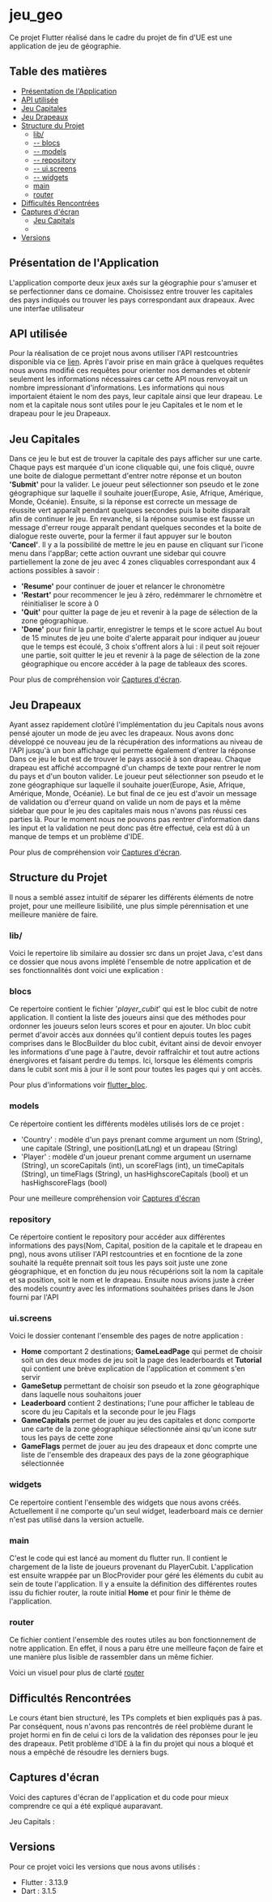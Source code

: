 # jeu_geo

Ce projet Flutter réalisé dans le cadre du projet de fin d'UE est une application de jeu de géographie.

## Table des matières

- [Présentation de l'Application](#présentation-de-lapplication)
- [API utilisée](#api)
- [Jeu Capitales](#jeu-capitales)
- [Jeu Drapeaux](#jeu-drapeaux)
- [Structure du Projet](#structure-du-projet)
   - [lib/](#lib)
   - [-- blocs](#blocs)
   - [-- models](#models)
   - [-- repository](#repository)
   - [-- ui.screens](#ui.screens)
   - [-- widgets](#widgets)
   - [main](#main)
   - [router](#router)
- [Difficultés Rencontrées](#difficultés-rencontrées)
- [Captures d'écran](#captures-décran)
   - [Jeu Capitals](#capture-decran-jeu-capitals)
   - []()
- [Versions](#versions)

## Présentation de l'Application

L'application comporte deux jeux axés sur la géographie pour s'amuser et se perfectionner dans ce domaine. Choisissez entre trouver les capitales des pays indiqués ou trouver les pays correspondant aux drapeaux. Avec une interfae utilisateur 

## API utilisée

Pour la réalisation de ce projet nous avons utiliser l'API restcountries disponible via ce [lien]([https://restcountries.com/v3.1/all?fields=name,capital,capitalInfo](https://restcountries.com)). Après l'avoir prise en main grâce à quelques requêtes nous avons modifié ces requêtes pour orienter nos demandes et obtenir seulement les informations nécessaires car cette API nous renvoyait un nombre impressionant d'informations. Les informations qui nous importaient étaient le nom des pays, leur capitale ainsi que leur drapeau. Le nom et la capitale nous sont utiles pour le jeu Capitales et le nom et le drapeau pour le jeu Drapeaux.

## Jeu Capitales

Dans ce jeu le but est de trouver la capitale des pays afficher sur une carte. Chaque pays est marquée d'un icone cliquable qui, une fois cliqué, ouvre une boite de dialogue permettant d'entrer notre réponse et un bouton **'Submit'** pour la valider. 
Le joueur peut sélectionner son pseudo et le zone géographique sur laquelle il souhaite jouer(Europe, Asie, Afrique, Amérique, Monde, Océanie).
Ensuite, si la réponse est correcte un message de réussite vert apparaît pendant quelques secondes puis la boite disparaît afin de continuer le jeu. En revanche, si la réponse soumise est fausse un message d'erreur rouge apparaît pendant quelques secondes et la boite de dialogue reste ouverte, pour la fermer il faut appuyer sur le bouton **'Cancel'**. Il y a la possibilité de mettre le jeu en pause en cliquant sur l'icone menu dans l'appBar; cette action ouvrant une sidebar qui couvre partiellement la zone de jeu avec 4 zones cliquables correspondant aux 4 actions possibles à savoir : 
   - **'Resume'** pour continuer de jouer et relancer le chronomètre
   - **'Restart'** pour recommencer le jeu à zéro, redémmarer le chrnomètre et réinitialiser le score à 0
   - **'Quit'** pour quitter la page de jeu et revenir à la page de sélection de la zone géographique.
   - **'Done'** pour finir la partir, enregistrer le temps et le score actuel
Au bout de 15 minutes de jeu une boite d'alerte apparait pour indiquer au joueur que le temps est écoulé, 3 choix s'offrent alors à lui : il peut soit rejouer une partie, soit quitter le jeu et revenir à la page de sélection de la zone géographique ou encore accéder à la page de tableaux des scores.

Pour plus de compréhension voir [Captures d'écran](#capture-décran).

## Jeu Drapeaux

Ayant assez rapidement clotûré l'implémentation du jeu Capitals nous avons pensé ajouter un mode de jeu avec les drapeaux. Nous avons donc développé ce nouveau jeu de la récupération des informations au niveau de l'API jusqu'à un bon affichage qui permette également d'entrer la réponse 
Dans ce jeu le but est de trouver le pays associé à son drapeau. Chaque drapeau est affiché accompagné d'un champs de texte pour rentrer le nom du pays et d'un bouton valider.
Le joueur peut sélectionner son pseudo et le zone géographique sur laquelle il souhaite jouer(Europe, Asie, Afrique, Amérique, Monde, Océanie).
Le but final de ce jeu est d'avoir un message de validation ou d'erreur quand on valide un nom de pays et la même sidebar que pour le jeu des capitales mais nous n'avons pas réussi ces parties là.
Pour le moment nous ne pouvons pas rentrer d'information dans les input et la validation ne peut donc pas être effectué, cela est dû à un manque de temps et un problème d'IDE.

Pour plus de compréhension voir [Captures d'écran](#capture-décran).

## Structure du Projet

Il nous a semblé assez intuitif de séparer les différents éléments de notre projet, pour une meilleure lisibilité, une plus simple pérennisation et une meilleure manière de faire.

### lib/

Voici le repertoire lib similaire au dossier src dans un projet Java, c'est dans ce dossier que nous avons implété l'ensemble de notre application et de ses fonctionnalités dont voici une explication : 

### blocs

Ce repertoire contient le fichier '*player_cubit*' qui est le bloc cubit de notre application. Il contient la liste des joueurs ainsi que des méthodes pour ordonner les joueurs selon leurs scores et pour en ajouter. Un bloc cubit permet d'avoir accès aux données qu'il contient depuis toutes les pages comprises dans le BlocBuilder du bloc cubit, évitant ainsi de devoir envoyer les informations d'une page à l'autre, devoir raffraîchir et tout autre actions énergivores et faisant perdre du temps. Ici, lorsque les éléments compris dans le cubit sont mis à jour il le sont pour toutes les pages qui y ont accès.

Pour plus d'informations voir [flutter_bloc]([https://pub.dev/packages/flutter_bloc]). 

### models

Ce répertoire contient les différents modèles utilisés lors de ce projet : 
- 'Country' : modèle d'un pays prenant comme argument un nom (String), une capitale (String), une position(LatLng) et un drapeau (String) 
- 'Player' : modèle d'un joueur prenant comme argument un username (String), un scoreCapitals (int), un scoreFlags (int), un timeCapitals (String), un timeFlags (String), un hasHighscoreCapitals (bool) et un hasHighscoreFlags (bool)

Pour une meilleure compréhension voir [Captures d'écran](#capture-décran)

### repository

Ce répertoire contient le repository pour accéder aux différentes informations des pays(Nom, Capital, position de la capitale et le drapeau en png), nous avons utiliser l'API restcountries et en focntione de la zone souhaité la requête prennait soit tous les pays soit juste une zone géographique, et en fonction du jeu nous récupérions soit la nom la capitale et sa position, soit le nom et le drapeau.
Ensuite nous avions juste à créer des models country avec les informations souhaitées prises dans le Json fourni par l'API

### ui.screens

Voici le dossier contenant l'ensemble des pages de notre application :
   - **Home** comportant 2 destinations; **GameLeadPage** qui permet de choisir soit un des deux modes de jeu soit la page des leaderboards et **Tutorial** qui contient une brève explication de l'application et comment s'en servir
   - **GameSetup** permettant de choisir son pseudo et la zone géographique dans laquelle nous souhaitons jouer
   - **Leaderboard** contient 2 destinations; l'une pour afficher le tableau de score du jeu Capitals et la seconde pour le jeu Flags
   - **GameCapitals** permet de jouer au jeu des capitales et donc comporte une carte de la zone géographique sélectionnée ainsi qu'un icone sutr tous les pays de cette zone
   - **GameFlags** permet de jouer au jeu des drapeaux et donc comprte une liste de l'ensemble des drapeaux des pays de la zone géographique sélectionnée

### widgets

Ce repertoire contient l'ensemble des widgets que nous avons créés. Actuellement il ne comporte qu'un seul widget, leaderboard mais ce dernier n'est pas utilisé dans la version actuelle.

### main

C'est le code qui est lancé au moment du flutter run. Il contient le chargement de la liste de joueurs provenant du PlayerCubit. L'application est ensuite wrappée par un BlocProvider pour géré les éléments du cubit au sein de toute l'application. Il y a ensuite la définition des différentes routes issu du fichier router, la route initial **Home** et pour finir le thème de l'application.

### router 

Ce fichier contient l'ensemble des routes utiles au bon fonctionnement de notre application. En effet, il nous a paru être une meilleure façon de faire et une manière plus lisible de rassembler dans un même fichier.

Voici un visuel pour plus de clarté [router](#router)

## Difficultés Rencontrées

Le cours étant bien structuré, les TPs complets et bien expliqués pas à pas.
Par conséquent, nous n'avons pas rencontrés de réel problème durant le projet hormi en fin de celui ci lors de la validation des réponses pour le jeu des drapeaux.
Petit problème d'IDE à la fin du projet qui nous a bloqué et nous a empêché de résoudre les derniers bugs.

## Captures d'écran
Voici des captures d'écran de l'application et du code pour mieux comprendre ce qui a été expliqué auparavant.

Jeu Capitals :




## Versions

Pour ce projet voici les versions que nous avons utilisés : 
   - Flutter : 3.13.9
   - Dart : 3.1.5
